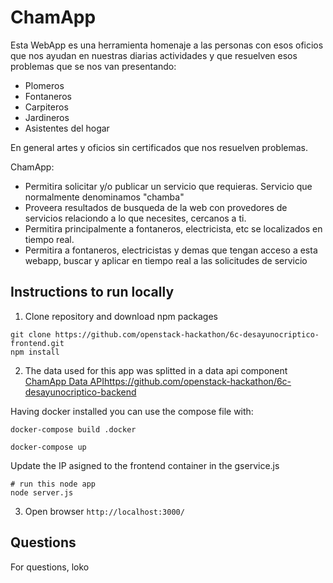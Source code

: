 # ChamApp
Esta WebApp es una herramienta homenaje a las personas con esos oficios que nos ayudan
en nuestras diarias actividades y que  resuelven esos problemas que se nos van presentando:

- Plomeros
- Fontaneros
- Carpiteros
- Jardineros
- Asistentes del hogar

En general artes y oficios sin certificados que nos resuelven problemas.

ChamApp:
- Permitira solicitar y/o publicar un servicio que requieras. Servicio que normalmente denominamos "chamba"
- Proveera resultados de busqueda de la web con provedores de servicios relaciondo a lo que necesites, cercanos a ti.
- Permitira principalmente a fontaneros, electricista, etc se localizados en tiempo real.
- Permitira a fontaneros, electricistas y demas que tengan acceso a esta webapp,
buscar y aplicar en tiempo real a las solicitudes de servicio


## Instructions to run locally

1) Clone repository and download npm packages

```
git clone https://github.com/openstack-hackathon/6c-desayunocriptico-frontend.git
npm install
```

2) The data used for this app was splitted in a data api component
[ChamApp Data API]()https://github.com/openstack-hackathon/6c-desayunocriptico-backend

Having docker installed you can use the compose file with:
````
docker-compose build .docker

docker-compose up
````

Update the IP asigned to the frontend container in the gservice.js


````
# run this node app
node server.js
````

3) Open browser `http://localhost:3000/`

## Questions

For questions, loko
